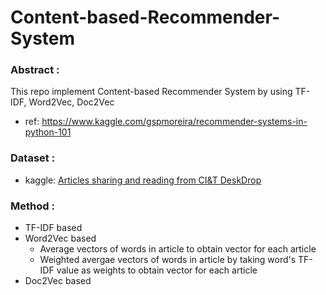 # Content-based-Recommender-System
### Abstract : 
This repo implement Content-based Recommender System by using TF-IDF, Word2Vec, Doc2Vec  
- ref: https://www.kaggle.com/gspmoreira/recommender-systems-in-python-101

### Dataset :
- kaggle: [Articles sharing and reading from CI&T DeskDrop](https://www.kaggle.com/gspmoreira/articles-sharing-reading-from-cit-deskdrop)

### Method : 
* TF-IDF based
* Word2Vec based
  - Average vectors of words in article to obtain vector for each article
  - Weighted avergae vectors of words in article by taking word's TF-IDF value as weights to obtain vector for each article
* Doc2Vec based
